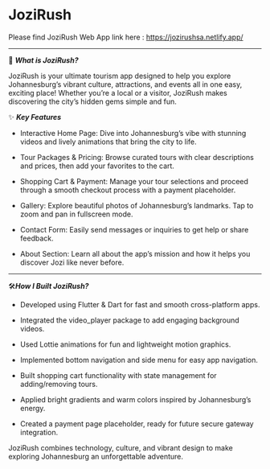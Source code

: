 # JoziRush 
Please find JoziRush Web App link here : https://jozirushsa.netlify.app/

******************************************************************************************************************************************************************************************************************
🎉 ***What is JoziRush?*** 


JoziRush is your ultimate tourism app designed to help you explore Johannesburg’s vibrant culture, attractions, and events all in one easy, exciting place! Whether you’re a local or a visitor, JoziRush makes discovering the city’s hidden gems simple and fun.

✨ ***Key Features***

- Interactive Home Page: Dive into Johannesburg’s vibe with stunning videos and lively animations that bring the city to life.

- Tour Packages & Pricing: Browse curated tours with clear descriptions and prices, then add your favorites to the cart.

- Shopping Cart & Payment: Manage your tour selections and proceed through a smooth checkout process with a payment placeholder.

- Gallery: Explore beautiful photos of Johannesburg’s landmarks. Tap to zoom and pan in fullscreen mode.

- Contact Form: Easily send messages or inquiries to get help or share feedback.

- About Section: Learn all about the app’s mission and how it helps you discover Jozi like never before.


********************************************************************************************************************************************************************************************************************
🛠️***How I Built JoziRush?***

 - Developed using Flutter & Dart for fast and smooth cross-platform apps.

 - Integrated the video_player package to add engaging background videos.

 - Used Lottie animations for fun and lightweight motion graphics.

 - Implemented bottom navigation and side menu for easy app navigation.

 - Built shopping cart functionality with state management for adding/removing tours.

 -  Applied bright gradients and warm colors inspired by Johannesburg’s energy.

 - Created a payment page placeholder, ready for future secure gateway integration.

JoziRush combines technology, culture, and vibrant design to make exploring Johannesburg an unforgettable adventure.
